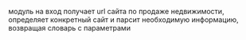 модуль на вход получает url сайта по продаже недвижимости, определяет конкретный сайт и парсит необходимую информацию, возвращая словарь с параметрами

